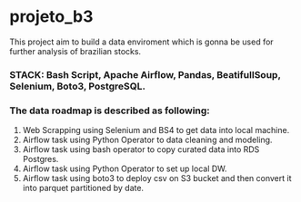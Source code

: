 # projeto_b3
This project aim to build a data enviroment which is gonna be used for further analysis of brazilian stocks.
### STACK: Bash Script, Apache Airflow, Pandas, BeatifullSoup, Selenium, Boto3, PostgreSQL.
### The data roadmap is described as following:
1. Web Scrapping using Selenium and BS4 to get data into local machine.
2. Airflow task using Python Operator to data cleaning and modeling.
3. Airflow task using bash operator to copy curated data into RDS Postgres.
4. Airflow task using Python Operator to set up local DW.
5. Airflow task using boto3 to deploy csv on S3 bucket and then convert it into parquet partitioned by date.



